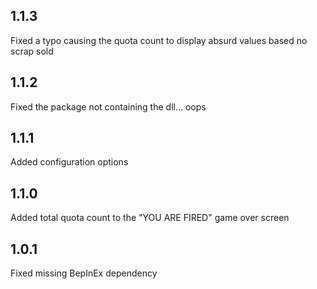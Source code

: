 ## 1.1.3
Fixed a typo causing the quota count to display absurd values based no scrap sold

## 1.1.2
Fixed the package not containing the dll... oops

## 1.1.1
Added configuration options

## 1.1.0
Added total quota count to the "YOU ARE FIRED" game over screen

## 1.0.1
Fixed missing BepInEx dependency